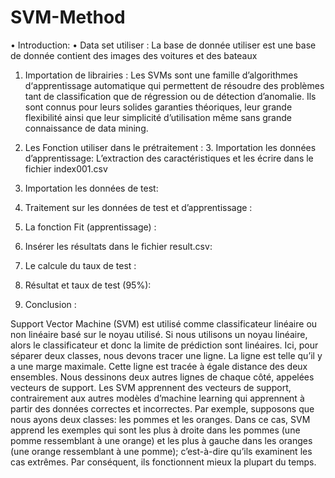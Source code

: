 # SVM-Method
• Introduction:
• Data set utiliser :
La base de donnée utiliser est une base de donnée contient des images des voitures et des bateaux
1. Importation de librairies :
Les SVMs sont une famille d’algorithmes d‘apprentissage automatique qui permettent
de résoudre des problèmes tant de classification que de régression ou de détection
d’anomalie. Ils sont connus pour leurs solides garanties théoriques, leur grande flexibilité
ainsi que leur simplicité d’utilisation même sans grande connaissance de data mining.
    
2. Les Fonction utiliser dans le prétraitement :
   3. Importation les données d’apprentissage:
L’extraction des caractéristiques et les écrire dans le fichier index001.csv
  

4. Importation les données de test:
  5. Traitement sur les données de test et d’apprentissage :
   6. La fonction Fit (apprentissage) :
 

 7. Insérer les résultats dans le fichier result.csv:
8. Le calcule du taux de test :
9. Résultat et taux de test (95%):
      

10. Conclusion :
 
Support Vector Machine (SVM) est utilisé comme classificateur linéaire ou non linéaire basé sur le noyau utilisé. Si nous utilisons un noyau linéaire, alors le classificateur et donc la limite de prédiction sont linéaires. Ici, pour séparer deux classes, nous devons tracer une ligne. La ligne est telle qu’il y a
une marge maximale. Cette ligne est tracée à égale distance des deux ensembles. Nous dessinons deux autres lignes de chaque côté, appelées vecteurs de support. Les SVM apprennent des vecteurs de support, contrairement aux autres modèles d’machine learning qui apprennent à partir des données correctes et incorrectes. Par exemple, supposons que nous ayons deux classes: les pommes et les oranges. Dans ce cas, SVM apprend les exemples qui sont les plus à droite dans les pommes (une pomme ressemblant à une orange) et les plus à gauche dans les oranges (une orange ressemblant à une pomme); c’est-à-dire qu’ils examinent les cas extrêmes. Par conséquent, ils fonctionnent mieux la plupart du temps.
